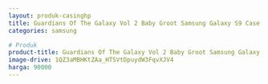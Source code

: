 ```yaml
---
layout: produk-casinghp
title: Guardians Of The Galaxy Vol 2 Baby Groot Samsung Galaxy S9 Case
categories: samsung

# Produk
product-title: Guardians Of The Galaxy Vol 2 Baby Groot Samsung Galaxy S9 Case
image-drive: 1QZ3aMBHKtZAa_HTSVtDpuydW3FqvXJV4
harga: 90000
---
```

